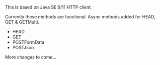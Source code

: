 This is based on Java SE 9/11 HTTP client.  

Currently these methods are functional. Async methods added for HEAD, GET & GETMulti.

- HEAD
- GET
- POSTFormData
- POSTJson

More changes to come...
